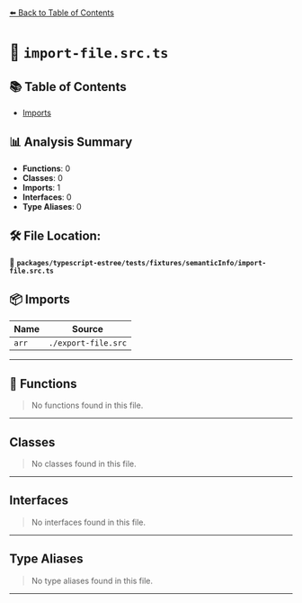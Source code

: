 [⬅️ Back to Table of Contents](../../../../../index.md)

# 📄 `import-file.src.ts`

## 📚 Table of Contents

- [Imports](#imports)

## 📊 Analysis Summary

- **Functions**: 0
- **Classes**: 0
- **Imports**: 1
- **Interfaces**: 0
- **Type Aliases**: 0

## 🛠️ File Location:
📂 **`packages/typescript-estree/tests/fixtures/semanticInfo/import-file.src.ts`**

## 📦 Imports

| Name | Source |
|------|--------|
| `arr` | `./export-file.src` |


---

## 🔧 Functions

> No functions found in this file.


---

## Classes

> No classes found in this file.


---

## Interfaces

> No interfaces found in this file.


---

## Type Aliases

> No type aliases found in this file.


---